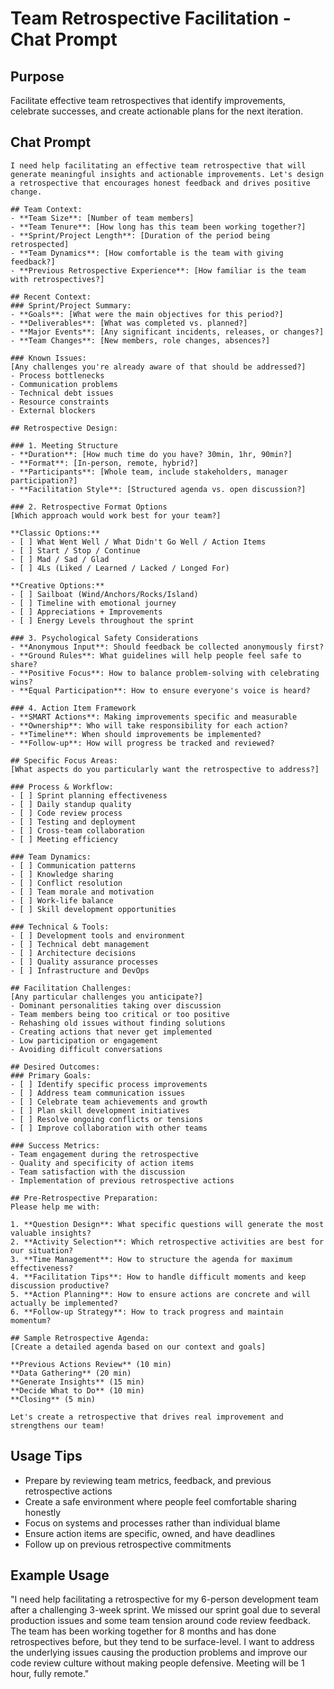 # Team Retrospective Facilitation - Chat Prompt

## Purpose
Facilitate effective team retrospectives that identify improvements, celebrate successes, and create actionable plans for the next iteration.

## Chat Prompt

```
I need help facilitating an effective team retrospective that will generate meaningful insights and actionable improvements. Let's design a retrospective that encourages honest feedback and drives positive change.

## Team Context:
- **Team Size**: [Number of team members]
- **Team Tenure**: [How long has this team been working together?]
- **Sprint/Project Length**: [Duration of the period being retrospected]
- **Team Dynamics**: [How comfortable is the team with giving feedback?]
- **Previous Retrospective Experience**: [How familiar is the team with retrospectives?]

## Recent Context:
### Sprint/Project Summary:
- **Goals**: [What were the main objectives for this period?]
- **Deliverables**: [What was completed vs. planned?]
- **Major Events**: [Any significant incidents, releases, or changes?]
- **Team Changes**: [New members, role changes, absences?]

### Known Issues:
[Any challenges you're already aware of that should be addressed?]
- Process bottlenecks
- Communication problems
- Technical debt issues
- Resource constraints
- External blockers

## Retrospective Design:

### 1. Meeting Structure
- **Duration**: [How much time do you have? 30min, 1hr, 90min?]
- **Format**: [In-person, remote, hybrid?]
- **Participants**: [Whole team, include stakeholders, manager participation?]
- **Facilitation Style**: [Structured agenda vs. open discussion?]

### 2. Retrospective Format Options
[Which approach would work best for your team?]

**Classic Options:**
- [ ] What Went Well / What Didn't Go Well / Action Items
- [ ] Start / Stop / Continue
- [ ] Mad / Sad / Glad
- [ ] 4Ls (Liked / Learned / Lacked / Longed For)

**Creative Options:**
- [ ] Sailboat (Wind/Anchors/Rocks/Island)
- [ ] Timeline with emotional journey
- [ ] Appreciations + Improvements
- [ ] Energy Levels throughout the sprint

### 3. Psychological Safety Considerations
- **Anonymous Input**: Should feedback be collected anonymously first?
- **Ground Rules**: What guidelines will help people feel safe to share?
- **Positive Focus**: How to balance problem-solving with celebrating wins?
- **Equal Participation**: How to ensure everyone's voice is heard?

### 4. Action Item Framework
- **SMART Actions**: Making improvements specific and measurable
- **Ownership**: Who will take responsibility for each action?
- **Timeline**: When should improvements be implemented?
- **Follow-up**: How will progress be tracked and reviewed?

## Specific Focus Areas:
[What aspects do you particularly want the retrospective to address?]

### Process & Workflow:
- [ ] Sprint planning effectiveness
- [ ] Daily standup quality
- [ ] Code review process
- [ ] Testing and deployment
- [ ] Cross-team collaboration
- [ ] Meeting efficiency

### Team Dynamics:
- [ ] Communication patterns
- [ ] Knowledge sharing
- [ ] Conflict resolution
- [ ] Team morale and motivation
- [ ] Work-life balance
- [ ] Skill development opportunities

### Technical & Tools:
- [ ] Development tools and environment
- [ ] Technical debt management
- [ ] Architecture decisions
- [ ] Quality assurance processes
- [ ] Infrastructure and DevOps

## Facilitation Challenges:
[Any particular challenges you anticipate?]
- Dominant personalities taking over discussion
- Team members being too critical or too positive
- Rehashing old issues without finding solutions
- Creating actions that never get implemented
- Low participation or engagement
- Avoiding difficult conversations

## Desired Outcomes:
### Primary Goals:
- [ ] Identify specific process improvements
- [ ] Address team communication issues
- [ ] Celebrate team achievements and growth
- [ ] Plan skill development initiatives
- [ ] Resolve ongoing conflicts or tensions
- [ ] Improve collaboration with other teams

### Success Metrics:
- Team engagement during the retrospective
- Quality and specificity of action items
- Team satisfaction with the discussion
- Implementation of previous retrospective actions

## Pre-Retrospective Preparation:
Please help me with:

1. **Question Design**: What specific questions will generate the most valuable insights?
2. **Activity Selection**: Which retrospective activities are best for our situation?
3. **Time Management**: How to structure the agenda for maximum effectiveness?
4. **Facilitation Tips**: How to handle difficult moments and keep discussion productive?
5. **Action Planning**: How to ensure actions are concrete and will actually be implemented?
6. **Follow-up Strategy**: How to track progress and maintain momentum?

## Sample Retrospective Agenda:
[Create a detailed agenda based on our context and goals]

**Previous Actions Review** (10 min)
**Data Gathering** (20 min)
**Generate Insights** (15 min)
**Decide What to Do** (10 min)
**Closing** (5 min)

Let's create a retrospective that drives real improvement and strengthens our team!
```

## Usage Tips
- Prepare by reviewing team metrics, feedback, and previous retrospective actions
- Create a safe environment where people feel comfortable sharing honestly
- Focus on systems and processes rather than individual blame
- Ensure action items are specific, owned, and have deadlines
- Follow up on previous retrospective commitments

## Example Usage

"I need help facilitating a retrospective for my 6-person development team after a challenging 3-week sprint. We missed our sprint goal due to several production issues and some team tension around code review feedback. The team has been working together for 8 months and has done retrospectives before, but they tend to be surface-level. I want to address the underlying issues causing the production problems and improve our code review culture without making people defensive. Meeting will be 1 hour, fully remote."